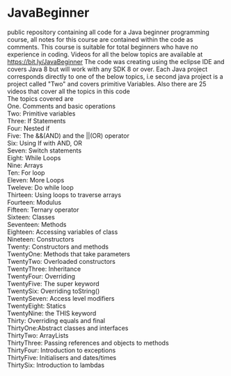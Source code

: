 # JavaBeginner
public repository containing all code for a Java beginner programming course, all notes for this course are contained within the code as comments. This course is suitable for total beginners who have no experience in coding. 
Videos for all the below topics are available at https://bit.ly/JavaBeginner The code was creating using the eclipse IDE and covers Java 8 but
will work with any SDK 8 or over. Each Java project corresponds directly to one of the below topics, i.e second java project is a project called "Two" and covers primitive Variables.
Also there are 25 videos that cover all the topics in this code<br>
The topics covered are<br>
One. Comments and basic operations<br>
Two: Primitive variables<br>
Three: If Statements<br>
Four: Nested if<br>
Five: The &&(AND) and the ||(OR) operator<br>
Six: Using If with AND, OR<br>
Seven: Switch statements<br>
Eight: While Loops<br>
Nine: Arrays<br>
Ten: For loop<br>
Eleven: More Loops<br>
Tweleve: Do while loop<br>
Thirteen: Using loops to traverse arrays<br>
Fourteen: Modulus<br>
Fifteen: Ternary operator<br>
Sixteen: Classes<br>
Seventeen: Methods<br>
Eighteen: Accessing variables of class<br>
Nineteen: Constructors<br>
Twenty: Constructors and methods<br>
TwentyOne: Methods that take parameters<br>
TwentyTwo: Overloaded constructors<br>
TwentyThree: Inheritance<br>
TwentyFour: Overriding<br>
TwentyFive: The super keyword<br>
TwentySix: Overriding toString()<br>
TwentySeven: Access level modifiers<br>
TwentyEight: Statics<br>
TwentyNine: the THIS keyword<br>
Thirty: Overriding equals and final<br>
ThirtyOne:Abstract classes and interfaces<br>
ThirtyTwo: ArrayLists<br>
ThirtyThree: Passing references and objects to methods<br>
ThirtyFour: Introduction to exceptions<br>
ThirtyFive: Initialisers and dates/times<br>
ThirtySix: Introduction to lambdas<br>




